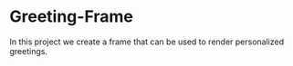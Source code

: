 # Greeting-Frame
In this project we create a frame that can be used to render personalized greetings.
